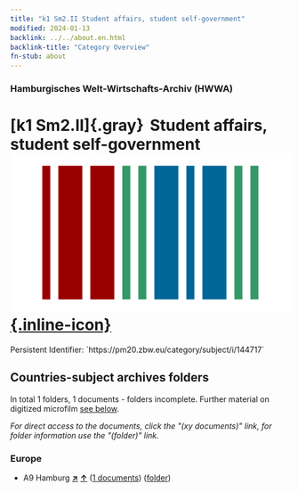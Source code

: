 ```yaml
---
title: "k1 Sm2.II Student affairs, student self-government"
modified: 2024-01-13
backlink: ../../about.en.html
backlink-title: "Category Overview"
fn-stub: about
---
```


### Hamburgisches Welt-Wirtschafts-Archiv (HWWA)

# [k1 Sm2.II]{.gray}&#8201; Student affairs, student self-government &#160; [![Wikidata](/images/Wikidata-logo.svg "Wikidata"){.inline-icon}](http://www.wikidata.org/entity/Q104700166)

<div class="hint">Persistent Identifier: `https://pm20.zbw.eu/category/subject/i/144717`</div>







## Countries-subject archives folders







In total 1 folders, 1 documents - folders incomplete. Further material on digitized microfilm [see below](#filmsections).

_For direct access to the documents, click the "(xy documents)" link, for folder information use the "(folder)" link._



### Europe

- A9 Hamburg [**&nearr;**](../../../geo/i/140905/about.en.html "Hamburg (all folders)") [**&uarr;**](../../../geo/about.en.html#A9 "Country category system") (<a href="https://pm20.zbw.eu/iiifview/folder/sh/140905,144717" title="about: Hamburg : Student affairs, student self-government" target="_blank">1 documents</a>) ([folder](../../../../folder/sh/1409xx/140905/1447xx/144717/about.en.html))



<a id="filmsections" />













